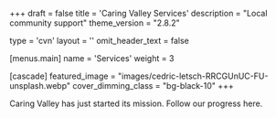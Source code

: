+++
draft = false
title = 'Caring Valley Services'
description = "Local community support"
theme_version = "2.8.2"

type = 'cvn'
layout = ''
omit_header_text = false

[menus.main]
  name = 'Services'
  weight = 3

[cascade]
  featured_image = "images/cedric-letsch-RRCGUnUC-FU-unsplash.webp"
  cover_dimming_class = "bg-black-10"
+++

Caring Valley has just started its mission. Follow our progress here.
